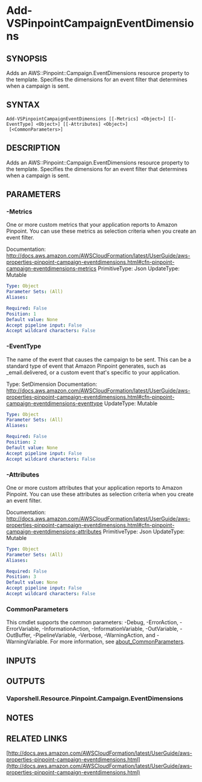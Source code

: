 # Add-VSPinpointCampaignEventDimensions

## SYNOPSIS
Adds an AWS::Pinpoint::Campaign.EventDimensions resource property to the template.
Specifies the dimensions for an event filter that determines when a campaign is sent.

## SYNTAX

```
Add-VSPinpointCampaignEventDimensions [[-Metrics] <Object>] [[-EventType] <Object>] [[-Attributes] <Object>]
 [<CommonParameters>]
```

## DESCRIPTION
Adds an AWS::Pinpoint::Campaign.EventDimensions resource property to the template.
Specifies the dimensions for an event filter that determines when a campaign is sent.

## PARAMETERS

### -Metrics
One or more custom metrics that your application reports to Amazon Pinpoint.
You can use these metrics as selection criteria when you create an event filter.

Documentation: http://docs.aws.amazon.com/AWSCloudFormation/latest/UserGuide/aws-properties-pinpoint-campaign-eventdimensions.html#cfn-pinpoint-campaign-eventdimensions-metrics
PrimitiveType: Json
UpdateType: Mutable

```yaml
Type: Object
Parameter Sets: (All)
Aliases:

Required: False
Position: 1
Default value: None
Accept pipeline input: False
Accept wildcard characters: False
```

### -EventType
The name of the event that causes the campaign to be sent.
This can be a standard type of event that Amazon Pinpoint generates, such as _email.delivered, or a custom event that's specific to your application.

Type: SetDimension
Documentation: http://docs.aws.amazon.com/AWSCloudFormation/latest/UserGuide/aws-properties-pinpoint-campaign-eventdimensions.html#cfn-pinpoint-campaign-eventdimensions-eventtype
UpdateType: Mutable

```yaml
Type: Object
Parameter Sets: (All)
Aliases:

Required: False
Position: 2
Default value: None
Accept pipeline input: False
Accept wildcard characters: False
```

### -Attributes
One or more custom attributes that your application reports to Amazon Pinpoint.
You can use these attributes as selection criteria when you create an event filter.

Documentation: http://docs.aws.amazon.com/AWSCloudFormation/latest/UserGuide/aws-properties-pinpoint-campaign-eventdimensions.html#cfn-pinpoint-campaign-eventdimensions-attributes
PrimitiveType: Json
UpdateType: Mutable

```yaml
Type: Object
Parameter Sets: (All)
Aliases:

Required: False
Position: 3
Default value: None
Accept pipeline input: False
Accept wildcard characters: False
```

### CommonParameters
This cmdlet supports the common parameters: -Debug, -ErrorAction, -ErrorVariable, -InformationAction, -InformationVariable, -OutVariable, -OutBuffer, -PipelineVariable, -Verbose, -WarningAction, and -WarningVariable. For more information, see [about_CommonParameters](http://go.microsoft.com/fwlink/?LinkID=113216).

## INPUTS

## OUTPUTS

### Vaporshell.Resource.Pinpoint.Campaign.EventDimensions
## NOTES

## RELATED LINKS

[http://docs.aws.amazon.com/AWSCloudFormation/latest/UserGuide/aws-properties-pinpoint-campaign-eventdimensions.html](http://docs.aws.amazon.com/AWSCloudFormation/latest/UserGuide/aws-properties-pinpoint-campaign-eventdimensions.html)

